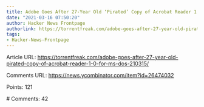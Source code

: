 ```yaml
---
title: Adobe Goes After 27-Year Old ‘Pirated’ Copy of Acrobat Reader 1.0 for MS-DOS
date: "2021-03-16 07:50:20"
author: Hacker News Frontpage
authorlink: https://torrentfreak.com/adobe-goes-after-27-year-old-pirated-copy-of-acrobat-reader-1-0-for-ms-dos-210315/
tags:
- Hacker-News-Frontpage
---
```


<p>Article URL: <a href="https://torrentfreak.com/adobe-goes-after-27-year-old-pirated-copy-of-acrobat-reader-1-0-for-ms-dos-210315/">https://torrentfreak.com/adobe-goes-after-27-year-old-pirated-copy-of-acrobat-reader-1-0-for-ms-dos-210315/</a></p>
<p>Comments URL: <a href="https://news.ycombinator.com/item?id=26474032">https://news.ycombinator.com/item?id=26474032</a></p>
<p>Points: 121</p>
<p># Comments: 42</p>
